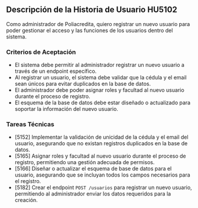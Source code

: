 ## Descripción de la Historia de Usuario HU5102
 Como administrador de Poliacredita, quiero registrar un nuevo usuario para poder gestionar el acceso y las funciones de los usuarios dentro del sistema.
 ### Criterios de Aceptación
- El sistema debe permitir al administrador registrar un nuevo usuario a través de un endpoint específico.
- Al registrar un usuario, el sistema debe validar que la cédula y el email sean únicos para evitar duplicados en la base de datos.
- El administrador debe poder asignar roles y facultad al nuevo usuario durante el proceso de registro.
- El esquema de la base de datos debe estar diseñado o actualizado para soportar la información del nuevo usuario.
 ### Tareas Técnicas
- [5152] Implementar la validación de unicidad de la cédula y el email del usuario, asegurando que no existan registros duplicados en la base de datos.
- [5165] Asignar roles y facultad al nuevo usuario durante el proceso de registro, permitiendo una gestión adecuada de permisos.
- [5166] Diseñar o actualizar el esquema de base de datos para el usuario, asegurando que se incluyan todos los campos necesarios para el registro.
- [5182] Crear el endpoint `POST /usuarios` para registrar un nuevo usuario, permitiendo al administrador enviar los datos requeridos para la creación.
